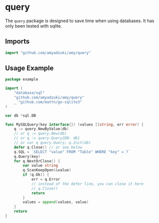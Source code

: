 # query

The `query` package is designed to save time when using databases.  It has only been tested with sqlite.

## Imports

```go
import "github.com/amyadzuki/amy/query"
```

## Usage Example

```go
package example

import (
	"database/sql"
	"github.com/amyadzuki/amy/query"
	_ "github.com/mattn/go-sqlite3"
)

var db *sql.DB

func MySQLQuery(key interface{}) (values []string, err error) {
	q := query.NewByValue(db)
	// or q := query.New(db)
	// or q := query.Query{DB: db}
	// or var q query.Query; q.Init(db)
	defer q.Close() // or see below
	q.SQL = `SELECT "value" FROM "Table" WHERE "key" = ?`
	q.Query(key)
	for q.NextOrClose() {
		var value string
		q.ScanKeepOpen(&value)
		if !q.Ok() {
			err = q.Error
			// instead of the defer line, you can close it here
			// q.Close()
			return
		}
		values = append(values, value)
	}
	return
}
```



